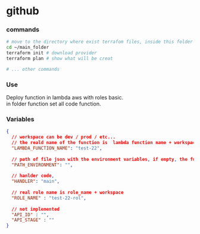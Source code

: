 # github

### commands
```bash
# move to the directory where exist terrafom files, inside this folder need exist folder function with code to deploye
cd ~/main_folder
terraform init # download provider
terraform plan # show what will be creat

# ... other commands
```


### Use
Deploy function in lambda aws with roles basic. \
in folder function set all code function.

### Variables
```json
{
  // workspace can be dev / prod / etc...
  // the reald name of the function is  lambda function name + workspace
  "LAMBDA_FUNCTION_NAME": "test-22", 
  
  // path of file json with the environment variables, if empty, the function will not have environment variables
  "PATH_ENVIRONMENT": "",
  
  // hanlder code,
  "HANDLER": "main",
  
  // real role name is role_name + workspace
  "ROLE_NAME" : "test-22-rol",
  
  // not implemented
  "API_ID" : "",
  "API_STAGE" : ""
}
```